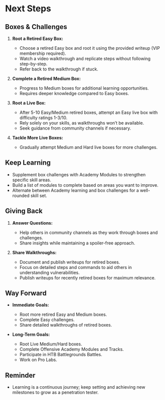 # Next Steps

## Boxes & Challenges
1. **Root a Retired Easy Box:**
   - Choose a retired Easy box and root it using the provided writeup (VIP membership required).
   - Watch a video walkthrough and replicate steps without following step-by-step.
   - Refer back to the walkthrough if stuck.

2. **Complete a Retired Medium Box:**
   - Progress to Medium boxes for additional learning opportunities.
   - Requires deeper knowledge compared to Easy boxes.

3. **Root a Live Box:**
   - After 5-10 Easy/Medium retired boxes, attempt an Easy live box with difficulty ratings 1-3/10.
   - Rely solely on your skills, as walkthroughs won’t be available.
   - Seek guidance from community channels if necessary.

4. **Tackle More Live Boxes:**
   - Gradually attempt Medium and Hard live boxes for more challenges.

## Keep Learning
- Supplement box challenges with Academy Modules to strengthen specific skill areas.
- Build a list of modules to complete based on areas you want to improve.
- Alternate between Academy learning and box challenges for a well-rounded skill set.

## Giving Back
1. **Answer Questions:**
   - Help others in community channels as they work through boxes and challenges.
   - Share insights while maintaining a spoiler-free approach.

2. **Share Walkthroughs:**
   - Document and publish writeups for retired boxes.
   - Focus on detailed steps and commands to aid others in understanding vulnerabilities.
   - Publish writeups for recently retired boxes for maximum relevance.

## Way Forward
- **Immediate Goals:**
  - Root more retired Easy and Medium boxes.
  - Complete Easy challenges.
  - Share detailed walkthroughs of retired boxes.

- **Long-Term Goals:**
  - Root Live Medium/Hard boxes.
  - Complete Offensive Academy Modules and Tracks.
  - Participate in HTB Battlegrounds Battles.
  - Work on Pro Labs.

## Reminder
- Learning is a continuous journey; keep setting and achieving new milestones to grow as a penetration tester.

